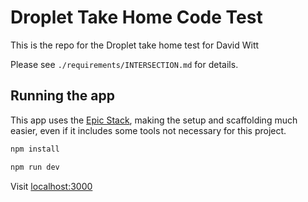 # Droplet Take Home Code Test

This is the repo for the Droplet take home test for David Witt

Please see `./requirements/INTERSECTION.md` for details.

## Running the app

This app uses the [Epic Stack](https://github.com/epicweb-dev/epic-stack/tree/main), making the setup and scaffolding much easier, even if it includes some tools not necessary for this project.

```bash
npm install
```

```bash
npm run dev
```

Visit [localhost:3000](http://localhost:3000)